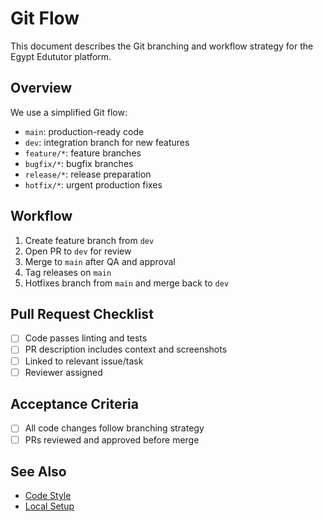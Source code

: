 # Git Flow

This document describes the Git branching and workflow strategy for the Egypt Edututor platform.

## Overview

We use a simplified Git flow:
- `main`: production-ready code
- `dev`: integration branch for new features
- `feature/*`: feature branches
- `bugfix/*`: bugfix branches
- `release/*`: release preparation
- `hotfix/*`: urgent production fixes

## Workflow
1. Create feature branch from `dev`
2. Open PR to `dev` for review
3. Merge to `main` after QA and approval
4. Tag releases on `main`
5. Hotfixes branch from `main` and merge back to `dev`

## Pull Request Checklist
- [ ] Code passes linting and tests
- [ ] PR description includes context and screenshots
- [ ] Linked to relevant issue/task
- [ ] Reviewer assigned

## Acceptance Criteria
- [ ] All code changes follow branching strategy
- [ ] PRs reviewed and approved before merge

## See Also
- [Code Style](CODE_STYLE.md)
- [Local Setup](LOCAL_SETUP.md)

